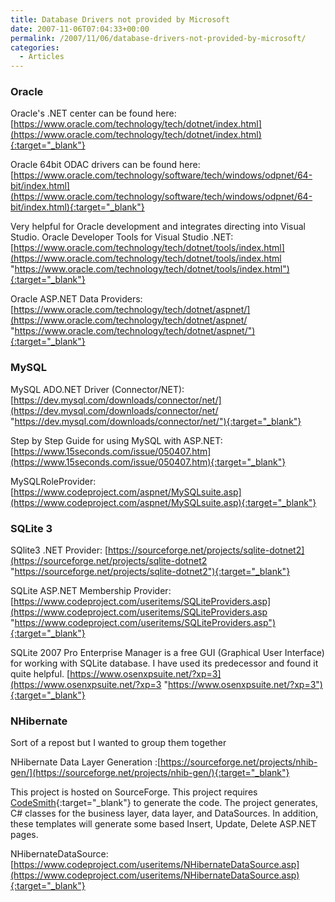 ```yaml
---
title: Database Drivers not provided by Microsoft
date: 2007-11-06T07:04:33+00:00
permalink: /2007/11/06/database-drivers-not-provided-by-microsoft/
categories:
  - Articles
---
```

### Oracle

Oracle's .NET center can be found here: [https://www.oracle.com/technology/tech/dotnet/index.html](https://www.oracle.com/technology/tech/dotnet/index.html){:target="_blank"}

Oracle 64bit ODAC drivers can be found here: [https://www.oracle.com/technology/software/tech/windows/odpnet/64-bit/index.html](https://www.oracle.com/technology/software/tech/windows/odpnet/64-bit/index.html){:target="_blank"}

Very helpful for Oracle development and integrates directing into Visual Studio. Oracle Developer Tools for Visual Studio .NET: [https://www.oracle.com/technology/tech/dotnet/tools/index.html](https://www.oracle.com/technology/tech/dotnet/tools/index.html "https://www.oracle.com/technology/tech/dotnet/tools/index.html"){:target="_blank"}

Oracle ASP.NET Data Providers: [https://www.oracle.com/technology/tech/dotnet/aspnet/](https://www.oracle.com/technology/tech/dotnet/aspnet/ "https://www.oracle.com/technology/tech/dotnet/aspnet/"){:target="_blank"}

### MySQL

MySQL ADO.NET Driver (Connector/NET): [https://dev.mysql.com/downloads/connector/net/](https://dev.mysql.com/downloads/connector/net/ "https://dev.mysql.com/downloads/connector/net/"){:target="_blank"}

Step by Step Guide for using MySQL with ASP.NET: [https://www.15seconds.com/issue/050407.htm](https://www.15seconds.com/issue/050407.htm){:target="_blank"}

MySQLRoleProvider: [https://www.codeproject.com/aspnet/MySQLsuite.asp](https://www.codeproject.com/aspnet/MySQLsuite.asp){:target="_blank"}

### SQLite 3

SQlite3 .NET Provider: [https://sourceforge.net/projects/sqlite-dotnet2](https://sourceforge.net/projects/sqlite-dotnet2 "https://sourceforge.net/projects/sqlite-dotnet2"){:target="_blank"}

SQLite ASP.NET Membership Provider: [https://www.codeproject.com/useritems/SQLiteProviders.asp](https://www.codeproject.com/useritems/SQLiteProviders.asp "https://www.codeproject.com/useritems/SQLiteProviders.asp"){:target="_blank"}

SQLite 2007 Pro Enterprise Manager is a free GUI (Graphical User Interface) for working with SQLite database. I have used its predecessor and found it quite helpful. [https://www.osenxpsuite.net/?xp=3](https://www.osenxpsuite.net/?xp=3 "https://www.osenxpsuite.net/?xp=3"){:target="_blank"}

### NHibernate

Sort of a repost but I wanted to group them together

NHibernate Data Layer Generation :[https://sourceforge.net/projects/nhib-gen/](https://sourceforge.net/projects/nhib-gen/){:target="_blank"}

This project is hosted on SourceForge.  This project requires [CodeSmith](https://www.codesmithtools.com/){:target="_blank"} to generate the code.  The project generates, C# classes for the business layer, data layer, and DataSources.  In addition, these templates will generate some based Insert, Update, Delete ASP.NET pages.

NHibernateDataSource: [https://www.codeproject.com/useritems/NHibernateDataSource.asp](https://www.codeproject.com/useritems/NHibernateDataSource.asp){:target="_blank"}
